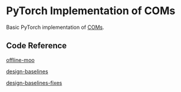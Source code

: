 # PyTorch Implementation of COMs

Basic PyTorch implementation of [COMs](https://arxiv.org/abs/2107.06882).

## Code Reference

[offline-moo](https://github.com/lamda-bbo/offline-moo)

[design-baselines](https://github.com/brandontrabucco/design-baselines)

[design-baselines-fixes](https://github.com/kaist-silab/design-baselines-fixes)